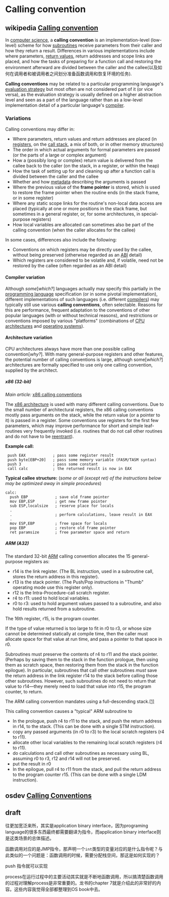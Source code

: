 # Calling convention

## wikipedia [Calling convention](https://en.wikipedia.org/wiki/Calling_convention)

In [computer science](https://en.wikipedia.org/wiki/Computer_science), a **calling convention** is an implementation-level (low-level) scheme for how [subroutines](https://en.wikipedia.org/wiki/Subroutine) receive parameters from their caller and how they return a result. Differences in various implementations include where parameters, [return values](https://en.wikipedia.org/wiki/Return_value), return addresses and scope links are placed, and how the tasks of preparing for a function call and restoring the environment afterward are divided between the caller and the callee(以及如何在调用者和被调用者之间划分准备函数调用和恢复环境的任务).

**Calling conventions** may be related to a particular programming language's [evaluation strategy](https://en.wikipedia.org/wiki/Evaluation_strategy) but most often are not considered part of it (or vice versa), as the evaluation strategy is usually defined on a higher abstraction level and seen as a part of the language rather than as a low-level implementation detail of a particular language's [compiler](https://en.wikipedia.org/wiki/Compiler).

### Variations

Calling conventions may differ in:

- Where parameters, return values and return addresses are placed (in [registers](https://en.wikipedia.org/wiki/Processor_register), on the [call stack](https://en.wikipedia.org/wiki/Call_stack), a mix of both, or in other memory structures)
- The order in which actual arguments for formal parameters are passed (or the parts of a large or complex argument)
- How a (possibly long or complex) return value is delivered from the callee back to the caller (on the stack, in a register, or within the heap)
- How the task of setting up for and cleaning up after a function call is divided between the caller and the callee
- Whether and how [metadata](https://en.wikipedia.org/wiki/Metadata) describing the arguments is passed
- Where the previous value of the **frame pointer** is stored, which is used to restore the frame pointer when the routine ends (in the stack frame, or in some register)
- Where any static scope links for the routine's non-local data access are placed (typically at one or more positions in the stack frame, but sometimes in a general register, or, for some architectures, in special-purpose registers)
- How local variables are allocated can sometimes also be part of the calling convention (when the caller allocates for the callee)

In some cases, differences also include the following:

- Conventions on which registers may be directly used by the callee, without being preserved (otherwise regarded as an [ABI](https://en.wikipedia.org/wiki/Application_binary_interface) detail)
- Which registers are considered to be volatile and, if volatile, need not be restored by the callee (often regarded as an ABI detail)

#### Compiler variation

Although *some*[*which?*] languages actually may specify this partially in the [programming language](https://en.wikipedia.org/wiki/Programming_language) specification (or in some pivotal implementation), different implementations of such languages (i.e. different [compilers](https://en.wikipedia.org/wiki/Compiler)) may typically still use various **calling conventions**, often selectable. Reasons for this are performance, frequent adaptation to the conventions of other popular languages (with or without technical reasons), and restrictions or conventions imposed by various "platforms" (combinations of [CPU architectures](https://en.wikipedia.org/wiki/CPU_architecture) and [operating systems](https://en.wikipedia.org/wiki/Operating_system)).

#### Architecture variation

CPU architectures always have more than one possible calling convention[*why?*]. With many general-purpose registers and other features, the potential number of calling conventions is large, although some[*which?*] architectures are formally specified to use only one calling convention, supplied by the architect.

##### x86 (32-bit)

*Main article:* [x86 calling conventions](https://en.wikipedia.org/wiki/X86_calling_conventions)

The [x86 architecture](https://en.wikipedia.org/wiki/X86_architecture) is used with many different calling conventions. Due to the small number of architectural registers, the x86 calling conventions mostly pass arguments on the stack, while the return value (or a pointer to it) is passed in a register. Some conventions use registers for the first few parameters, which may improve performance for short and simple leaf-routines very frequently invoked (i.e. routines that do not call other routines and do not have to be [reentrant](https://en.wikipedia.org/wiki/Reentrant_(subroutine))).

**Example call:**

```assembly
 push EAX            ; pass some register result
 push byte[EBP+20]   ; pass some memory variable (FASM/TASM syntax)
 push 3              ; pass some constant
 call calc           ; the returned result is now in EAX
```

**Typical callee structure:** (*some or all (except ret) of the instructions below may be optimized away in simple procedures*)

```assembly
calc:
  push EBP            ; save old frame pointer
  mov EBP,ESP         ; get new frame pointer
  sub ESP,localsize   ; reserve place for locals
  .
  .                   ; perform calculations, leave result in EAX
  .
  mov ESP,EBP         ; free space for locals
  pop EBP             ; restore old frame pointer
  ret paramsize       ; free parameter space and return
```

##### ARM (A32)

The standard 32-bit [ARM](https://en.wikipedia.org/wiki/ARM_architecture) calling convention allocates the 15 general-purpose registers as:

- r14 is the link register. (The BL instruction, used in a subroutine call, stores the return address in this register).
- r13 is the stack pointer. (The Push/Pop instructions in "Thumb" operating mode use this register only).
- r12 is the Intra-Procedure-call scratch register.
- r4 to r11: used to hold local variables.
- r0 to r3: used to hold argument values passed to a subroutine, and also hold results returned from a subroutine.

The 16th register, r15, is the program counter.

If the type of value returned is too large to fit in r0 to r3, or whose size cannot be determined statically at compile time, then the caller must allocate space for that value at run time, and pass a pointer to that space in r0.

Subroutines must preserve the contents of r4 to r11 and the stack pointer. (Perhaps by saving them to the stack in the function prologue, then using them as scratch space, then restoring them from the stack in the function epilogue). In particular, subroutines that call other subroutines *must* save the return address in the link register r14 to the stack before calling those other subroutines. However, such subroutines do not need to return that value to r14—they merely need to load that value into r15, the program counter, to return.

The ARM calling convention mandates using a full-descending stack.[[1\]](https://en.wikipedia.org/wiki/Calling_convention#cite_note-1)

This calling convention causes a "typical" ARM subroutine to

- In the prologue, push r4 to r11 to the stack, and push the return address in r14, to the stack. (This can be done with a single STM instruction).
- copy any passed arguments (in r0 to r3) to the local scratch registers (r4 to r11).
- allocate other local variables to the remaining local scratch registers (r4 to r11).
- do calculations and call other subroutines as necessary using BL, assuming r0 to r3, r12 and r14 will not be preserved.
- put the result in r0
- In the epilogue, pull r4 to r11 from the stack, and pull the return address to the program counter r15. (This can be done with a single LDM instruction).



## osdev [Calling Conventions](https://wiki.osdev.org/Calling_Conventions)



## draft



往更加宽泛来所，其实是application binary interface，因为programing language的很多东西最终都需要翻译为指令，而application binary interface则是这类场景的总体描述。


函数调用对应的是JMP指令，那声明一个`int`类型的变量对应的是什么指令呢？与此类似的一个问题是：函数调用的时候，需要分配栈空间，那这是如何实现的？

push 指令就可以实现

process在运行过程中的主要活动其实就是不断地函数调用，所以搞清楚函数调用的过程对理解process是非常重要的。龙书的chapter 7就是介绍此的非常好的内容。这些内容我觉得全部都整理到OS book中去。